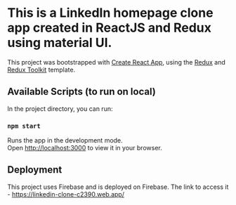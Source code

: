 # This is a LinkedIn homepage clone app created in ReactJS and Redux using material UI.

This project was bootstrapped with [Create React App](https://github.com/facebook/create-react-app), using the [Redux](https://redux.js.org/) and [Redux Toolkit](https://redux-toolkit.js.org/) template.

## Available Scripts (to run on local)

In the project directory, you can run:

### `npm start`

Runs the app in the development mode.\
Open [http://localhost:3000](http://localhost:3000) to view it in your browser.

## Deployment 

This project uses Firebase and is deployed on Firebase. The link to access it - https://linkedin-clone-c2390.web.app/
